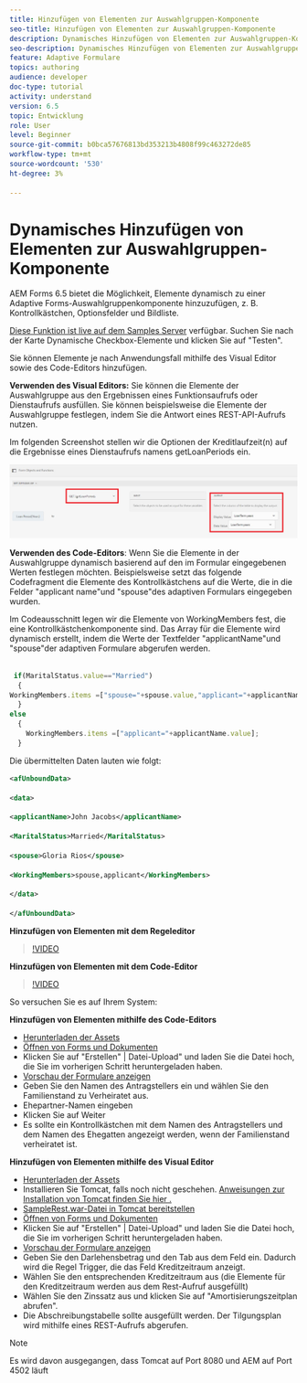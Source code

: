 ```yaml
---
title: Hinzufügen von Elementen zur Auswahlgruppen-Komponente
seo-title: Hinzufügen von Elementen zur Auswahlgruppen-Komponente
description: Dynamisches Hinzufügen von Elementen zur Auswahlgruppen-Komponente
seo-description: Dynamisches Hinzufügen von Elementen zur Auswahlgruppen-Komponente
feature: Adaptive Formulare
topics: authoring
audience: developer
doc-type: tutorial
activity: understand
version: 6.5
topic: Entwicklung
role: User
level: Beginner
source-git-commit: b0bca57676813bd353213b4808f99c463272de85
workflow-type: tm+mt
source-wordcount: '530'
ht-degree: 3%

---
```




# Dynamisches Hinzufügen von Elementen zur Auswahlgruppen-Komponente

AEM Forms 6.5 bietet die Möglichkeit, Elemente dynamisch zu einer Adaptive Forms-Auswahlgruppenkomponente hinzuzufügen, z. B. Kontrollkästchen, Optionsfelder und Bildliste.

[Diese Funktion ist live auf dem Samples Server](https://forms.enablementadobe.com/content/samples/samples.html?query=0) verfügbar. Suchen Sie nach der Karte Dynamische Checkbox-Elemente und klicken Sie auf &quot;Testen&quot;.


Sie können Elemente je nach Anwendungsfall mithilfe des Visual Editor sowie des Code-Editors hinzufügen.

**Verwenden des Visual Editors:** Sie können die Elemente der Auswahlgruppe aus den Ergebnissen eines Funktionsaufrufs oder Dienstaufrufs ausfüllen. Sie können beispielsweise die Elemente der Auswahlgruppe festlegen, indem Sie die Antwort eines REST-API-Aufrufs nutzen.

Im folgenden Screenshot stellen wir die Optionen der Kreditlaufzeit(n) auf die Ergebnisse eines Dienstaufrufs namens getLoanPeriods ein.

![Regeleditor](assets/ruleeditor.png)

**Verwenden des Code-Editors**: Wenn Sie die Elemente in der Auswahlgruppe dynamisch basierend auf den im Formular eingegebenen Werten festlegen möchten. Beispielsweise setzt das folgende Codefragment die Elemente des Kontrollkästchens auf die Werte, die in die Felder &quot;applicant name&quot;und &quot;spouse&quot;des adaptiven Formulars eingegeben wurden.

Im Codeausschnitt legen wir die Elemente von WorkingMembers fest, die eine Kontrollkästchenkomponente sind. Das Array für die Elemente wird dynamisch erstellt, indem die Werte der Textfelder &quot;applicantName&quot;und &quot;spouse&quot;der adaptiven Formulare abgerufen werden.

```javascript
 
 if(MaritalStatus.value=="Married")
  {
WorkingMembers.items =["spouse="+spouse.value,"applicant="+applicantName.value];
  }
else
  {
    WorkingMembers.items =["applicant="+applicantName.value];
  }
```

Die übermittelten Daten lauten wie folgt:

```xml
<afUnboundData>

<data>

<applicantName>John Jacobs</applicantName>

<MaritalStatus>Married</MaritalStatus>

<spouse>Gloria Rios</spouse>

<WorkingMembers>spouse,applicant</WorkingMembers>

</data>

</afUnboundData>
```

**Hinzufügen von Elementen mit dem Regeleditor**

>[!VIDEO](https://video.tv.adobe.com/v/26847?quality=12&learn=on)

**Hinzufügen von Elementen mit dem Code-Editor**

>[!VIDEO](https://video.tv.adobe.com/v/26848?quality=12&learn=on)

So versuchen Sie es auf Ihrem System:

**Hinzufügen von Elementen mithilfe des Code-Editors**

* [Herunterladen der Assets](assets/usingthecodeeditor.zip)
* [Öffnen von Forms und Dokumenten](http://localhost:4502/aem/forms.html/content/dam/formsanddocuments)
* Klicken Sie auf &quot;Erstellen&quot; | Datei-Upload&quot; und laden Sie die Datei hoch, die Sie im vorherigen Schritt heruntergeladen haben.
* [Vorschau der Formulare anzeigen](http://localhost:4502/content/dam/formsanddocuments/simpleform/jcr:content?wcmmode=disabled)
* Geben Sie den Namen des Antragstellers ein und wählen Sie den Familienstand zu Verheiratet aus.
* Ehepartner-Namen eingeben
* Klicken Sie auf Weiter
* Es sollte ein Kontrollkästchen mit dem Namen des Antragstellers und dem Namen des Ehegatten angezeigt werden, wenn der Familienstand verheiratet ist.

**Hinzufügen von Elementen mithilfe des Visual Editor**

* [Herunterladen der Assets](assets/usingthevisualeditor.zip)
* Installieren Sie Tomcat, falls noch nicht geschehen. [Anweisungen zur Installation von Tomcat finden Sie hier .](https://docs.adobe.com/content/help/en/experience-manager-learn/forms/ic-print-channel-tutorial/introduction.html)
* [SampleRest.war-Datei in Tomcat bereitstellen](https://forms.enablementadobe.com/content/DemoServerBundles/SampleRest.war)
* [Öffnen von Forms und Dokumenten](http://localhost:4502/aem/forms.html/content/dam/formsanddocuments)
* Klicken Sie auf &quot;Erstellen&quot; | Datei-Upload&quot; und laden Sie die Datei hoch, die Sie im vorherigen Schritt heruntergeladen haben.
* [Vorschau der Formulare anzeigen](http://localhost:4502/content/dam/formsanddocuments/amortizationschedule/jcr:content?wcmmode=disabled)
* Geben Sie den Darlehensbetrag und den Tab aus dem Feld ein. Dadurch wird die Regel Trigger, die das Feld Kreditzeitraum anzeigt.
* Wählen Sie den entsprechenden Kreditzeitraum aus (die Elemente für den Kreditzeitraum werden aus dem Rest-Aufruf ausgefüllt)
* Wählen Sie den Zinssatz aus und klicken Sie auf &quot;Amortisierungszeitplan abrufen&quot;.
* Die Abschreibungstabelle sollte ausgefüllt werden. Der Tilgungsplan wird mithilfe eines REST-Aufrufs abgerufen.

>[!NOTE]
> Es wird davon ausgegangen, dass Tomcat auf Port 8080 und AEM auf Port 4502 läuft
